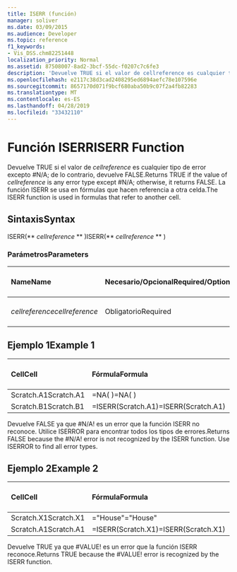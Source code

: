```yaml
---
title: ISERR (función)
manager: soliver
ms.date: 03/09/2015
ms.audience: Developer
ms.topic: reference
f1_keywords:
- Vis_DSS.chm82251448
localization_priority: Normal
ms.assetid: 87508007-8ad2-3bcf-55dc-f0207c7c6fe3
description: 'Devuelve TRUE si el valor de cellreference es cualquier tipo de error excepto #N/A; de lo contrario, devuelve FALSE. La función ISERR se usa en fórmulas que hacen referencia a otra celda.'
ms.openlocfilehash: e2117c38d3cad2408295ed6894aefc78e107596e
ms.sourcegitcommit: 8657170d071f9bcf680aba50b9c07f2a4fb82283
ms.translationtype: MT
ms.contentlocale: es-ES
ms.lasthandoff: 04/28/2019
ms.locfileid: "33432110"
---
```

# <a name="iserr-function"></a><span data-ttu-id="ac504-104">Función ISERR</span><span class="sxs-lookup"><span data-stu-id="ac504-104">ISERR Function</span></span>

<span data-ttu-id="ac504-105">Devuelve TRUE si el valor de  _cellreference_ es cualquier tipo de error excepto #N/A; de lo contrario, devuelve FALSE.</span><span class="sxs-lookup"><span data-stu-id="ac504-105">Returns TRUE if the value of  _cellreference_ is any error type except #N/A; otherwise, it returns FALSE.</span></span> <span data-ttu-id="ac504-106">La función ISERR se usa en fórmulas que hacen referencia a otra celda.</span><span class="sxs-lookup"><span data-stu-id="ac504-106">The ISERR function is used in formulas that refer to another cell.</span></span> 
  
## <a name="syntax"></a><span data-ttu-id="ac504-107">Sintaxis</span><span class="sxs-lookup"><span data-stu-id="ac504-107">Syntax</span></span>

<span data-ttu-id="ac504-108">ISERR(\*\* *cellreference* \*\* )</span><span class="sxs-lookup"><span data-stu-id="ac504-108">ISERR(\*\* *cellreference* \*\* )</span></span> 
  
### <a name="parameters"></a><span data-ttu-id="ac504-109">Parámetros</span><span class="sxs-lookup"><span data-stu-id="ac504-109">Parameters</span></span>

|<span data-ttu-id="ac504-110">**Name**</span><span class="sxs-lookup"><span data-stu-id="ac504-110">**Name**</span></span>|<span data-ttu-id="ac504-111">**Necesario/Opcional**</span><span class="sxs-lookup"><span data-stu-id="ac504-111">**Required/Optional**</span></span>|<span data-ttu-id="ac504-112">**Tipo de datos**</span><span class="sxs-lookup"><span data-stu-id="ac504-112">**Data Type**</span></span>|<span data-ttu-id="ac504-113">**Descripción**</span><span class="sxs-lookup"><span data-stu-id="ac504-113">**Description**</span></span>|
|:-----|:-----|:-----|:-----|
| <span data-ttu-id="ac504-114">_cellreference_</span><span class="sxs-lookup"><span data-stu-id="ac504-114">_cellreference_</span></span> <br/> |<span data-ttu-id="ac504-115">Obligatorio</span><span class="sxs-lookup"><span data-stu-id="ac504-115">Required</span></span>  <br/> |<span data-ttu-id="ac504-116">**String**</span><span class="sxs-lookup"><span data-stu-id="ac504-116">**String**</span></span> <br/> |<span data-ttu-id="ac504-117">Referencia a una celda.</span><span class="sxs-lookup"><span data-stu-id="ac504-117">Reference to a cell.</span></span>  <br/> |
   
## <a name="example-1"></a><span data-ttu-id="ac504-118">Ejemplo 1</span><span class="sxs-lookup"><span data-stu-id="ac504-118">Example 1</span></span>

|<span data-ttu-id="ac504-119">**Cell**</span><span class="sxs-lookup"><span data-stu-id="ac504-119">**Cell**</span></span>|<span data-ttu-id="ac504-120">**Fórmula**</span><span class="sxs-lookup"><span data-stu-id="ac504-120">**Formula**</span></span>|<span data-ttu-id="ac504-121">**Valor devuelto**</span><span class="sxs-lookup"><span data-stu-id="ac504-121">**Value returned**</span></span>|
|:-----|:-----|:-----|
|<span data-ttu-id="ac504-122">Scratch.A1</span><span class="sxs-lookup"><span data-stu-id="ac504-122">Scratch.A1</span></span>  <br/> |<span data-ttu-id="ac504-123">=NA( )</span><span class="sxs-lookup"><span data-stu-id="ac504-123">=NA( )</span></span>  <br/> |<span data-ttu-id="ac504-124">#N/A!</span><span class="sxs-lookup"><span data-stu-id="ac504-124">#N/A!</span></span>  <br/> |
|<span data-ttu-id="ac504-125">Scratch.B1</span><span class="sxs-lookup"><span data-stu-id="ac504-125">Scratch.B1</span></span>  <br/> |<span data-ttu-id="ac504-126">=ISERR(Scratch.A1)</span><span class="sxs-lookup"><span data-stu-id="ac504-126">=ISERR(Scratch.A1)</span></span>  <br/> |<span data-ttu-id="ac504-127">FALSE</span><span class="sxs-lookup"><span data-stu-id="ac504-127">FALSE</span></span>  <br/> |
   
<span data-ttu-id="ac504-p103">Devuelve FALSE ya que #N/A! es un error que la función ISERR no reconoce. Utilice ISERROR para encontrar todos los tipos de errores.</span><span class="sxs-lookup"><span data-stu-id="ac504-p103">Returns FALSE because the #N/A! error is not recognized by the ISERR function. Use ISERROR to find all error types.</span></span>
  
## <a name="example-2"></a><span data-ttu-id="ac504-131">Ejemplo 2</span><span class="sxs-lookup"><span data-stu-id="ac504-131">Example 2</span></span>

|<span data-ttu-id="ac504-132">**Cell**</span><span class="sxs-lookup"><span data-stu-id="ac504-132">**Cell**</span></span>|<span data-ttu-id="ac504-133">**Fórmula**</span><span class="sxs-lookup"><span data-stu-id="ac504-133">**Formula**</span></span>|<span data-ttu-id="ac504-134">**Valor devuelto**</span><span class="sxs-lookup"><span data-stu-id="ac504-134">**Value returned**</span></span>|
|:-----|:-----|:-----|
|<span data-ttu-id="ac504-135">Scratch.X1</span><span class="sxs-lookup"><span data-stu-id="ac504-135">Scratch.X1</span></span>  <br/> |<span data-ttu-id="ac504-136">="House"</span><span class="sxs-lookup"><span data-stu-id="ac504-136">="House"</span></span>  <br/> |<span data-ttu-id="ac504-137">#VALUE!</span><span class="sxs-lookup"><span data-stu-id="ac504-137">#VALUE!</span></span>  <br/> |
|<span data-ttu-id="ac504-138">Scratch.A1</span><span class="sxs-lookup"><span data-stu-id="ac504-138">Scratch.A1</span></span>  <br/> |<span data-ttu-id="ac504-139">=ISERR(Scratch.X1)</span><span class="sxs-lookup"><span data-stu-id="ac504-139">=ISERR(Scratch.X1)</span></span>  <br/> |<span data-ttu-id="ac504-140">TRUE</span><span class="sxs-lookup"><span data-stu-id="ac504-140">TRUE</span></span>  <br/> |
   
<span data-ttu-id="ac504-p104">Devuelve TRUE ya que #VALUE! es un error que la función ISERR reconoce.</span><span class="sxs-lookup"><span data-stu-id="ac504-p104">Returns TRUE because the #VALUE! error is recognized by the ISERR function.</span></span>
  

